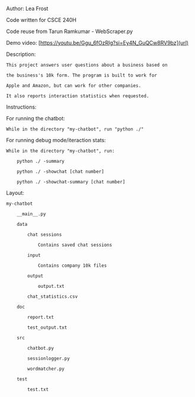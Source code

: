 Author: Lea Frost

Code written for CSCE 240H

Code reuse from Tarun Ramkumar - WebScraper.py

Demo video: [https://youtu.be/Ggu_6fOzRIg?si=Ey4N_GuQCw8RV9bz](url)

Description:

    This project answers user questions about a business based on
    
    the business's 10k form. The program is built to work for 
    
    Apple and Amazon, but can work for other companies.
    
    It also reports interaction statistics when requested.


Instructions:

For running the chatbot:

    While in the directory "my-chatbot", run "python ./"
    
For running debug mode/iteraction stats:

    While in the directory "my-chatbot", run:
    
        python ./ -summary
        
        python ./ -showchat [chat number]
        
        python ./ -showchat-summary [chat number]

Layout:

    my-chatbot
    
        __main__.py
        
        data
        
            chat sessions
            
                Contains saved chat sessions
                
            input
            
                Contains company 10k files
                
            output
            
                output.txt
                
            chat_statistics.csv
            
        doc
        
            report.txt
            
            test_output.txt
            
        src
        
            chatbot.py
            
            sessionlogger.py
            
            wordmatcher.py
            
        test
        
            test.txt
